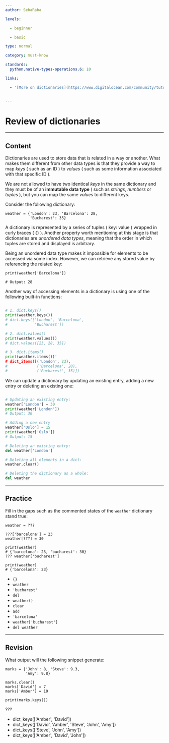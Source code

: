 ```yaml
---
author: SebaRaba

levels:

  - beginner

  - basic

type: normal

category: must-know

standards:
  python.native-types-operations.6: 10

links:

  - '[More on dictionaries](https://www.digitalocean.com/community/tutorials/understanding-dictionaries-in-python-3){website}'


---
```


# Review of dictionaries

---
## Content

Dictionaries are used to store data that is related in a way or another. What makes them different from other data types is that they provide a way to map *keys* ( such as an ID ) to *values* ( such as some information associated with that specific ID ).

We are not allowed to have two identical *keys* in the same dictionary and they must be of an **immutable data type** ( such as *strings*, *numbers* or *tuples* ), but you can map the same *values* to different keys.

Consider the following dictionary:
```
weather = {'London': 23, 'Barcelona': 28,
           'Bucharest': 35}
```

A dictionary is represented by a series of tuples ( key: value ) wrapped in curly braces ( {} ). Another property worth mentioning at this stage is that dictionaries are *unordered data types*, meaning that the order in which tuples are stored and displayed is arbitrary.

Being an unordered data type makes it impossible for elements to be accessed via some index. However, we can retrieve any stored value by referencing the related key:
```
print(weather['Barcelona'])

# Output: 28
```

Another way of accessing elements in a dictionary is using one of the following built-in functions:
```python

# 1. dict.keys()
print(weather.keys())
# dict.keys(['London', 'Barcelona',
#            'Bucharest'])

# 2. dict.values()
print(weather.values())
# dict.values([23, 28, 35])

# 3. dict.items()
print(weather.items())'
# dict_items([('London', 23),
#             ('Barcelona', 28),
#             ('Bucharest', 35)])
```

We can update a dictionary by updating an existing entry, adding a new entry or deleting an existing one:
```python

# Updating an existing entry:
weather['London'] = 30
print(weather['London'])
# Output: 30

# Adding a new entry
weather['Oslo'] = 15
print(weather['Oslo'])
# Output: 15

# Deleting an existing entry:
del weather['London']

# Deleting all elements in a dict:
weather.clear()

# Deleting the dictionary as a whole:
del weather
```

---
## Practice

Fill in the gaps such as the commented states of the `weather` dictionary stand true:

```
weather = ???

???['barcelona'] = 23
weather[???] = 30

print(weather)
# {'barcelona': 23, 'bucharest': 30}
??? weather['bucharest']

print(weather)
# {'barcelona': 23}

```


* `{}`
* `weather`
* `'bucharest'`
* `del`
* `weather()`
* `clear`
* `add`
* `'barcelona'`
* `weather['bucharest']`
* `del weather`

---
## Revision

What output will the following snippet generate:
```
marks = {'John': 8, 'Steve': 9.3,
         'Amy': 9.8}

marks.clear()
marks['David'] = 7
marks['Amber'] = 10

print(marks.keys())
```
???


* dict_keys(['Amber', 'David'])
* dict_keys(['David', 'Amber', 'Steve', 'John', 'Amy'])
* dict_keys(['Steve', 'John', 'Amy'])
* dict_keys(['Amber', 'David', 'John'])
 
 
